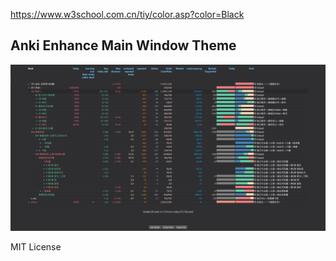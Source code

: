 https://www.w3school.com.cn/tiy/color.asp?color=Black

## Anki Enhance Main Window Theme

![test](sources/Snipaste_2020-09-28_00-36-43.png)

MIT License